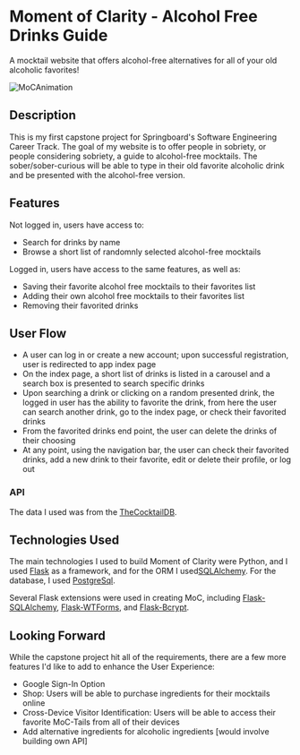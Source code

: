 # Moment of Clarity - Alcohol Free Drinks Guide
A mocktail website that offers alcohol-free alternatives for all of your old alcoholic favorites!

![MoCAnimation](https://user-images.githubusercontent.com/72421941/149238861-2728f484-a2a1-4542-96e8-61718db2e389.gif)

## Description

This is my first capstone project for Springboard's Software Engineering Career Track. The goal of my website is to offer people in sobriety, or people considering sobriety, a guide to alcohol-free mocktails. The sober/sober-curious will be able to type in their old favorite alcoholic drink and be presented with the alcohol-free version. 

## Features

Not logged in, users have access to:

* Search for drinks by name
* Browse a short list of randomnly selected alcohol-free mocktails

Logged in, users have access to the same features, as well as:

* Saving their favorite alcohol free mocktails to their favorites list
* Adding their own alcohol free mocktails to their favorites list
* Removing their favorited drinks

## User Flow

* A user can log in or create a new account; upon successful registration, user is redirected to app index page
* On the index page, a short list of drinks is listed in a carousel and a search box is presented to search specific drinks
* Upon searching a drink or clicking on a random presented drink, the logged in user has the ability to favorite the drink, from here the user can search another drink, go to the index page, or check their favorited drinks
* From the favorited drinks end point, the user can delete the drinks of their choosing
* At any point, using the navigation bar, the user can check their favorited drinks, add a new drink to their favorite, edit or delete their profile, or log out

### API
The data I used was from the [TheCocktailDB](https://www.thecocktaildb.com/api.php?ref=apilist.fun).

## Technologies Used

The main technologies I used to build Moment of Clarity were Python, and I used [Flask](https://github.com/pallets/flask) as a framework, and for the ORM I used[SQLAlchemy](https://github.com/sqlalchemy/sqlalchemy). For the database, I used [PostgreSql](https://github.com/postgres/postgres).

Several Flask extensions were used in creating MoC, including [Flask-SQLAlchemy](https://github.com/pallets/flask-sqlalchemy), [Flask-WTForms](https://github.com/lepture/flask-wtf), and [Flask-Bcrypt](https://github.com/maxcountryman/flask-bcrypt).

## Looking Forward
While the capstone project hit all of the requirements, there are a few more features I'd like to add to enhance the User Experience:
* Google Sign-In Option
* Shop: Users will be able to purchase ingredients for their mocktails online
* Cross-Device Visitor Identification: Users will be able to access their favorite MoC-Tails from all of their devices
* Add alternative ingredients for alcoholic ingredients [would involve building own API]
